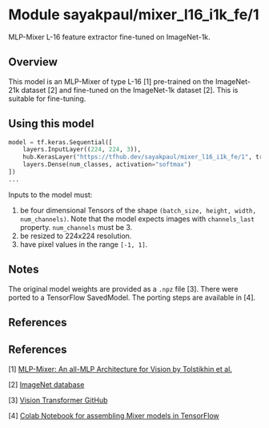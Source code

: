 # Module sayakpaul/mixer_l16_i1k_fe/1

MLP-Mixer L-16 feature extractor fine-tuned on ImageNet-1k.

<!-- asset-path: https://storage.googleapis.com/flowers-experimental/mixer/L_16_imagenet1k_fe.tar.gz -->
<!-- task: image-classification -->
<!-- network-architecture: mixer -->
<!-- format: saved_model_2 -->
<!-- fine-tunable: true -->
<!-- license: apache-2.0 -->
<!-- colab: https://colab.research.google.com/github/sayakpaul/MLPMixer-jax2tf/blob/main/fine-tune.ipynb -->


## Overview

This model is an MLP-Mixer of type L-16 [1] pre-trained on the ImageNet-21k dataset [2] and fine-tuned on the ImageNet-1k dataset [2]. This is suitable for fine-tuning.

## Using this model

```python
model = tf.keras.Sequential([
    layers.InputLayer((224, 224, 3)),
    hub.KerasLayer("https://tfhub.dev/sayakpaul/mixer_l16_i1k_fe/1", trainable=True),
    layers.Dense(num_classes, activation="softmax")
])
...
```

Inputs to the model must:

1. be four dimensional Tensors of the shape `(batch_size, height, width, num_channels)`. Note that the model expects
   images with  `channels_last`  property. `num_channels` must be 3. 
2. be resized to 224x224 resolution.
3. have pixel values in the range `[-1, 1]`.


## Notes

The original model weights are provided as a `.npz` file [3]. There were ported to a TensorFlow SavedModel. The porting
steps are available in [4].

## References

## References

[1] [MLP-Mixer: An all-MLP Architecture for Vision by Tolstikhin et al.](https://arxiv.org/abs/2105.01601)

[2] [ImageNet database](https://www.image-net.org/)  

[3] [Vision Transformer GitHub](https://github.com/google-research/vision_transformer)

[4] [Colab Notebook for assembling Mixer models in TensorFlow](https://colab.research.google.com/github/sayakpaul/MLPMixer-jax2tf/blob/main/conversion.ipynb)